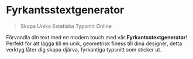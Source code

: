 # Fyrkantsstextgenerator

> Skapa Unika Estetiska Typsnitt Online

Förvandla din text med en modern touch med vår **Fyrkantsstextgenerator**! Perfekt för att lägga till en unik, geometrisk finess till dina designer, detta verktyg låter dig skapa djärva, fyrkantiga typsnitt som sticker ut.